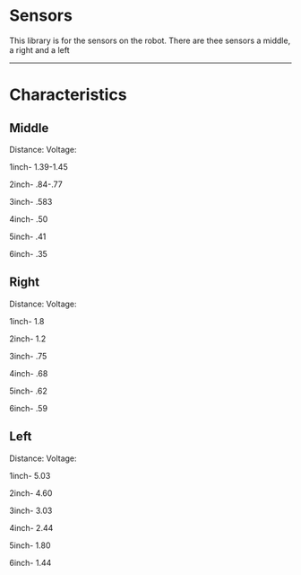 Sensors
=======

This library is for the sensors on the robot. There are thee sensors a middle, a right and a left

--------------------------------------------------------------------------------------------------

Characteristics
===============

Middle
------

Distance: Voltage:

1inch-  1.39-1.45

2inch-  .84-.77

3inch-  .583

4inch-  .50

5inch-  .41 

6inch-  .35


Right
------

Distance: Voltage:

1inch-  1.8

2inch-  1.2

3inch-  .75

4inch-  .68

5inch-  .62

6inch-  .59


Left
------

Distance: Voltage:

1inch-  5.03

2inch-  4.60

3inch-  3.03

4inch-  2.44

5inch-  1.80 

6inch-  1.44
